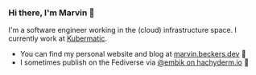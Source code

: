 ### Hi there, I'm Marvin :wave:

I'm a software engineer working in the (cloud) infrastructure space. I currently work at [Kubermatic](https://github.com/kubermatic).

- You can find my personal website and blog at <a rel="me" href="https://marvin.beckers.dev">marvin.beckers.dev</a> :book:
- I sometimes publish on the Fediverse via <a rel="me" href="https://hachyderm.io/@embik">@embik on hachyderm.io</a> :mega:
